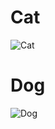 # Cat

![Cat](https://imgix.bustle.com/uploads/shutterstock/2022/1/10/a336ba51-3cc8-4f5e-935b-9ac7f7b05271-shutterstock-2008512365.jpg?w=564&h=564&fit=crop&crop=faces&dpr=2)

# Dog

![Dog](https://www.hartz.com/wp-content/uploads/2022/04/small-dog-owners-1.jpg)

